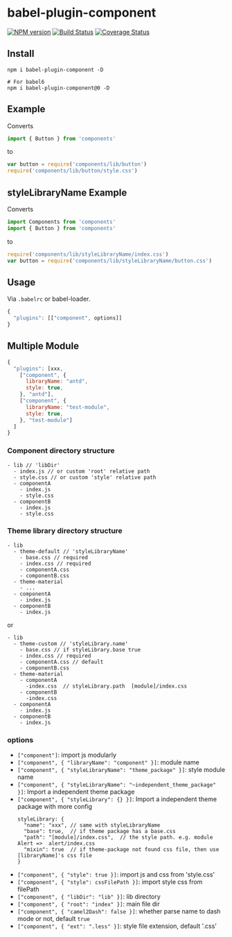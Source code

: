 # babel-plugin-component

[![NPM version](https://img.shields.io/npm/v/babel-plugin-component.svg)](https://npmjs.org/package/babel-plugin-component)
[![Build Status](https://travis-ci.org/ElementUI/babel-plugin-component.svg?branch=master)](https://travis-ci.org/ElementUI/babel-plugin-component)
[![Coverage Status](https://coveralls.io/repos/github/QingWei-Li/babel-plugin-component/badge.svg?branch=master)](https://coveralls.io/github/QingWei-Li/babel-plugin-component?branch=master)

## Install

```shell
npm i babel-plugin-component -D

# For babel6
npm i babel-plugin-component@0 -D
```

## Example

Converts

```javascript
import { Button } from 'components'
```

to

```javascript
var button = require('components/lib/button')
require('components/lib/button/style.css')
```

## styleLibraryName Example

Converts

```javascript
import Components from 'components'
import { Button } from 'components'
```

to

```javascript
require('components/lib/styleLibraryName/index.css')
var button = require('components/lib/styleLibraryName/button.css')
```

## Usage

Via `.babelrc` or babel-loader.

```javascript
{
  "plugins": [["component", options]]
}
```

## Multiple Module
```javascript
{
  "plugins": [xxx,
    ["component", {
      libraryName: "antd",
      style: true,
    }, "antd"],
    ["component", {
      libraryName: "test-module",
      style: true,
    }, "test-module"]
  ]
}
```

### Component directory structure
```
- lib // 'libDir'
  - index.js // or custom 'root' relative path
  - style.css // or custom 'style' relative path
  - componentA
    - index.js
    - style.css
  - componentB
    - index.js
    - style.css
```

### Theme library directory structure
```
- lib
  - theme-default // 'styleLibraryName'
    - base.css // required
    - index.css // required
    - componentA.css
    - componentB.css
  - theme-material
    - ...
  - componentA
    - index.js
  - componentB
    - index.js
```
or 
```
- lib
  - theme-custom // 'styleLibrary.name'
    - base.css // if styleLibrary.base true
    - index.css // required
    - componentA.css // default 
    - componentB.css
  - theme-material
    - componentA
      -index.css  // styleLibrary.path  [module]/index.css
    - componentB
      -index.css
  - componentA
    - index.js
  - componentB
    - index.js
```

### options

- `["component"]`: import js modularly
- `["component", { "libraryName": "component" }]`: module name
- `["component", { "styleLibraryName": "theme_package" }]`: style module name
- `["component", { "styleLibraryName": "~independent_theme_package" }]`: Import a independent theme package
- `["component", { "styleLibrary": {} }]`: Import a independent theme package with more config
  ```
  styleLibrary: {
    "name": "xxx", // same with styleLibraryName
    "base": true,  // if theme package has a base.css
    "path": "[module]/index.css",  // the style path. e.g. module Alert =>  alert/index.css
    "mixin": true  // if theme-package not found css file, then use [libraryName]'s css file
  }
  ```
- `["component", { "style": true }]`: import js and css from 'style.css'
- `["component", { "style": cssFilePath }]`: import style css from filePath
- `["component", { "libDir": "lib" }]`: lib directory
- `["component", { "root": "index" }]`: main file dir
- `["component", { "camel2Dash": false }]`: whether parse name to dash mode or not, default `true`
- `["component", { "ext": ".less" }]`: style file extension, default '.css'
